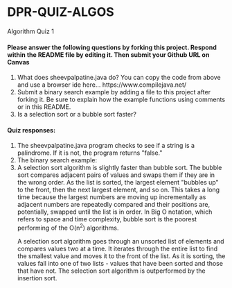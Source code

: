 # DPR-QUIZ-ALGOS
Algorithm Quiz 1
 
<h4>Please answer the following questions by forking this project. Respond within the README file by editing it. Then submit your Github URL on Canvas</h4>
<ol>
 <li>What does sheevpalpatine.java do? You can copy the code from above and use a browser ide here... https://www.compilejava.net/</li>
  <li>Submit a binary search example by adding a file to this project after forking it. Be sure to explain how the example functions using comments or in this README.</li>
  <li>Is a selection sort or a bubble sort faster?</li>
 </ol>
 <h4>Quiz responses:</h4>
<ol>
 <li> The sheevpalpatine.java program checks to see if a string is a palindrome. If it is not, the program returns "false."</li>
 <li> The binary search example:  </li>
 <li> A selection sort algorithm is slightly faster than bubble sort. The bubble sort compares adjacent pairs of values and swaps them if they are in the wrong order. As the list is sorted, the largest element "bubbles up" to the front, then the next largest element, and so on. This takes a long time because the largest numbers are moving up incrementally as adjacent numbers are repeatedly compared and their positions are, potentially, swapped until the list is in order. In Big O notation, which refers to space and time complexity, bubble sort is the poorest performing of the O(n<sup>2</sup>) algorithms.
  <p>A selection sort algorithm goes through an unsorted list of elements and compares values two at a time. It iterates through the entire list to find the smallest value and moves it to the front of the list. As it is sorting, the values fall into one of two lists - values that have been sorted and those that have not. The selection sort algorithm is outperformed by the insertion sort.</p>  </li>
